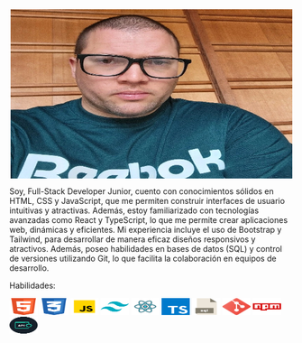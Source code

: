 <div style="text-align: center;">
<img src="https://github.com/Juanqui89/Juanqui89/blob/main/Foto2.webp" width="500" height="300px" alt="Foto Mia" style="display: block; margin: 0 auto;"/>
</div>
  
Soy, Full-Stack Developer Junior, cuento con conocimientos sólidos en HTML, CSS y JavaScript, que me permiten construir interfaces de usuario intuitivas y atractivas. Además, estoy familiarizado con tecnologías avanzadas como React y TypeScript, lo que me permite crear aplicaciones web, dinámicas y eficientes. Mi experiencia incluye el uso de Bootstrap y Tailwind, para desarrollar de manera eficaz diseños responsivos y atractivos. Además, poseo habilidades en bases de datos (SQL) y control de versiones utilizando Git, lo que facilita la colaboración en equipos de desarrollo.

Habilidades:

<img src="https://github.com/Juanqui89/Juanqui89/blob/main/html5.svg" width="50" height="30" alt="HTML"/> <img src="https://github.com/Juanqui89/Juanqui89/blob/main/css3.svg" width="50" height="30" alt="CSS"/>  <img src="https://github.com/Juanqui89/Juanqui89/blob/main/javascript.svg" width="50" height="30" alt="JavaScript"/> <img src="https://github.com/Juanqui89/Juanqui89/blob/main/tailwind.svg" width="50" height="30" alt="Tailwind"/>  <img src="https://github.com/Juanqui89/Juanqui89/blob/main/react.svg" width="50" height="30" alt="React"/> <img src="https://github.com/Juanqui89/Juanqui89/blob/main/typescript-icon.svg" width="50" height="30" alt="TypeScript"/> <img src="https://github.com/Juanqui89/Juanqui89/blob/main/sql.svg" width="50" height="30" alt="SQL"/> <img src="https://github.com/Juanqui89/Juanqui89/blob/main/git.svg" width="50" height="30" alt="GIT"/> <img src="https://github.com/Juanqui89/Juanqui89/blob/main/npm.svg" width="50" height="30" alt="NPM"/>  <img src="https://github.com/Juanqui89/Juanqui89/blob/main/api-removebg-preview.png" width="50" height="30" alt="APIs"/>


